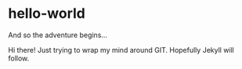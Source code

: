 # hello-world
And so the adventure begins...

Hi there! Just trying to wrap my mind around GIT. Hopefully Jekyll will follow.

